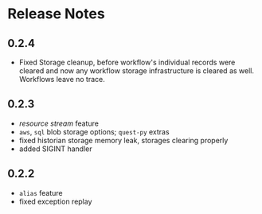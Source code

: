 # Release Notes

## 0.2.4

- Fixed Storage cleanup, before workflow's individual records were cleared and now any workflow storage infrastructure is cleared as well. Workflows leave no trace.

## 0.2.3

- *resource stream* feature
- `aws`, `sql` blob storage options; `quest-py` extras
- fixed historian storage memory leak, storages clearing properly
- added SIGINT handler

## 0.2.2

- `alias` feature
- fixed exception replay